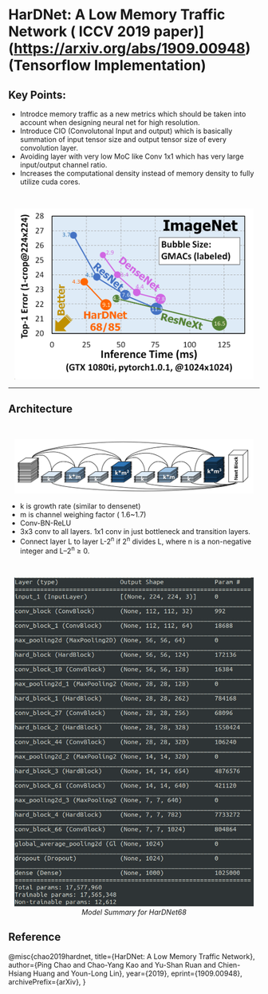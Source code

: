 # HarDNet: A Low Memory Traffic Network ( ICCV 2019 paper)](https://arxiv.org/abs/1909.00948) (Tensorflow Implementation)

## Key Points:

- Introdce memory traffic as a new metrics which should be taken into account when designing neural net for high resolution.
- Introduce CIO (Convolutonal Input and output) which is basically summation of input tensor size and output tensor size of every convolution layer.
- Avoiding layer with very low MoC like Conv 1x1 which has very large input/output channel ratio.
- Increases the computational density instead of memory density to fully utilize cuda cores.
<br>
<p align="center">
  <img src="assets/imagenet_efficiency.png" width="480" title="Efficiency">
</p>

---

## Architecture

<br>
  <p align="center">
    <img src="assets/hardnet_blk.png" width="480" title="HardNet68">
  </p>

- k is growth rate (similar to densenet)
- m is channel weighing factor ( 1.6~1.7)
- Conv-BN-ReLU
- 3x3 conv to all layers. 1x1 conv in just bottleneck and transition layers.
- Connect layer L to layer L-2<sup>n</sup> if 2<sup>n</sup> divides L, where n is a non-negative integer and L–2<sup>n</sup> ≥ 0.

<br>
<p align="center">
  <img src="assets/HarDNet68.png" width="480" title="HardNet68">
  <br>
  <em> Model Summary for HarDNet68</em>
</p>

## Reference

@misc{chao2019hardnet,
title={HarDNet: A Low Memory Traffic Network},
author={Ping Chao and Chao-Yang Kao and Yu-Shan Ruan and Chien-Hsiang Huang and Youn-Long Lin},
year={2019},
eprint={1909.00948},
archivePrefix={arXiv},
}
